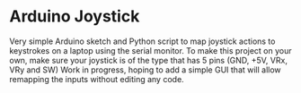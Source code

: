 # Arduino Joystick
Very simple Arduino sketch and Python script to map joystick actions to keystrokes on a laptop using the serial monitor.
To make this project on your own, make sure your joystick is of the type that has 5 pins (GND, +5V, VRx, VRy and SW)
Work in progress, hoping to add a simple GUI that will allow remapping the inputs without editing any code.
